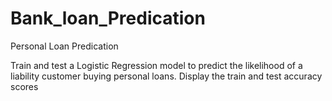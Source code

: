 # Bank_loan_Predication
Personal Loan Predication

Train and test a Logistic Regression model to predict the likelihood of a liability customer buying personal loans. 
Display the train and test accuracy scores
